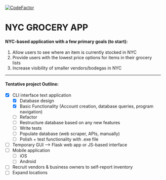 [![CodeFactor](https://www.codefactor.io/repository/github/mattfemia/grocery/badge)](https://www.codefactor.io/repository/github/mattfemia/grocery)

# NYC GROCERY APP

#### NYC-based application with a few primary goals (to start):

1. Allow users to see where an item is currently stocked in NYC
2. Provide users with the lowest price options for items in their grocery lists
3. Increase visibility of smaller vendors/bodegas in NYC

---

#### Tentative project Outline:

- [x] CLI interface text application
  - [x] Database design
  - [x] Basic Functionality (Account creation, database queries, program navigation)
  - [ ] Refactor
  - [ ] Restructure database based on any new features
  - [ ] Write tests
  - [ ] Populate database (web scraper, APIs, manually)
  - [ ] Polish + test functionality with .exe file
- [ ] Temporary GUI --> Flask web app or JS-based interface
- [ ] Mobile application
  - [ ] iOS
  - [ ] Android
- [ ] Recruit vendors & business owners to self-report inventory
- [ ] Expand locations
